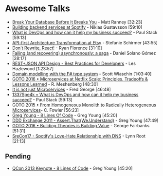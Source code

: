# Awesome Talks

* [Break Your Database Before It Breaks You](https://vimeo.com/145842299) - Matt Ranney [32:23]
* [Building backend services at Spotify](https://vimeo.com/108438464) - Niklas Gustavsson [59:10]
* [What is DevOps and how can it help my business succeed?](https://vimeo.com/108441215) - Paul Stack [59:13]
* [API-first Architecture Transformation at Etsy](https://www.infoq.com/presentations/etsy-api) - Stefanie Schirmer [43:55]
* [Don't Rewrite, React!](https://www.youtube.com/watch?v=BF58ZJ1ZQxY) - Ryan Florence [31:10]
* [Failing (and recovering) asynchronously: a saga](https://www.youtube.com/watch?v=YYIluVvqQH8&feature=youtu.be&a) - Daniel Solano Gómez [28:17]
* [REST+JSON API Design - Best Practices for Developers](https://www.youtube.com/watch?v=hdSrT4yjS1g) - Les Hazlewood  [1:23:57]
* [Domain modelling with the F# type system](https://vimeo.com/97507575) - Scott Wlaschin [1:03:40]
* [GOTO 2016 • Microservices at Netflix Scale: Principles, Tradeoffs & Lessons Learned](https://www.youtube.com/watch?v=57UK46qfBLY) - R. Meshenberg [48:30]
* [It is not just Microservices](https://www.youtube.com/watch?v=_dSA71NjVFE) - Fred George [46:48]
* [1337Spe4k • What is DevOps and how can it help my business succeed?](https://vimeo.com/108441215) - Paul Stack [59:13]
* [GOTO 2015 • From Homogeneous Monolith to Radically Heterogeneous Microservices](https://www.youtube.com/watch?v=sAsRtZEGMMQ)- C. Fowler [56:23]
* [Greg Young - 8 Lines Of Code](https://www.infoq.com/presentations/8-lines-code-refactoring) - Greg Young [45:20]
* [DDD Exchange 2011 - Assert.That(We.Understand)](https://skillsmatter.com/skillscasts/1947-talk-from-greg-young) - Greg Young [47:49]
* [GOTO 2016 • Building Theories is Building Value](https://www.youtube.com/watch?v=Led34f3Pcq4) - George Fairbanks [51:31]
* [SreCon17 - Spotify's Love-Hate Relationship with DNS](https://www.usenix.org/conference/srecon17americas/program/presentation/root) - Lynn Root [21:13]

## Pending
* [QCon 2013 Keynote - 8 Lines of Code](https://www.infoq.com/presentations/8-lines-code-refactoring) - Greg Young [45:20]
